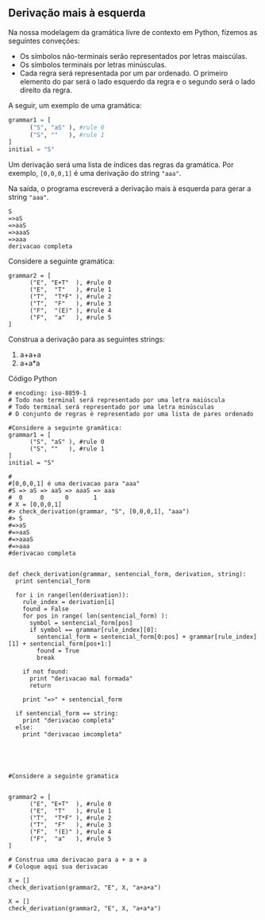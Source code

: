 ## Derivação mais à esquerda

Na nossa modelagem da gramática livre de contexto em Python, fizemos as seguintes conveções:

* Os símbolos não-terminais serão representados por letras maiscúlas. 
* Os símbolos terminais por letras minúsculas. 
* Cada regra será representada por um par ordenado. O primeiro elemento do par será o lado esquerdo da regra e o segundo será o lado direito da regra.

A seguir, um exemplo de uma gramática:

```Python
grammar1 = [ 
      ("S", "aS" ), #rule 0           
      ("S", ""   ), #rule 1               
]
initial = "S"
```

Um derivação será uma lista de índices das regras da gramática. Por exemplo, `[0,0,0,1]` é uma derivação do string `"aaa"`.

Na saída, o programa escreverá a derivação mais à esquerda para gerar a string `"aaa"`.


```
S
=>aS
=>aaS
=>aaaS
=>aaa
derivacao completa

```

Considere a seguinte gramática:

```
grammar2 = [ 
      ("E", "E+T"  ), #rule 0           
      ("E",  "T"   ), #rule 1
      ("T",  "T*F" ), #rule 2           
      ("T",  "F"   ), #rule 3               
      ("F",  "(E)" ), #rule 4               
      ("F",  "a"   ), #rule 5               
]
```

Construa a derivação para as seguintes strings:

1. a+a+a
2. a+a*a


Código Python
```
# encoding: iso-8859-1
# Todo nao terminal será representado por uma letra maiúscula
# Todo terminal será representado por uma letra minúsculas
# O conjunto de regras é representado por uma lista de pares ordenado

#Considere a seguinte gramática:
grammar1 = [ 
      ("S", "aS" ), #rule 0           
      ("S", ""   ), #rule 1               
]
initial = "S"

#
#[0,0,0,1] é uma derivacao para "aaa"
#S => aS => aaS => aaaS => aaa    
#  0     0      0       1
# X = [0,0,0,1]
#> check_derivation(grammar, "S", [0,0,0,1], "aaa")
#> S
#=>aS
#=>aaS
#=>aaaS
#=>aaa
#derivacao completa


def check_derivation(grammar, sentencial_form, derivation, string):
  print sentencial_form
  
  for i in range(len(derivation)):
    rule_index = derivation[i]    
    found = False    
    for pos in range( len(sentencial_form) ):      
      symbol = sentencial_form[pos]
      if symbol == grammar[rule_index][0]:
        sentencial_form = sentencial_form[0:pos] + grammar[rule_index][1] + sentencial_form[pos+1:]
        found = True
        break
    
    if not found:
      print "derivacao mal formada"
      return 

    print "=>" + sentencial_form        
  
  if sentencial_form == string:
    print "derivacao completa"
  else:
    print "derivacao imcompleta" 




 
#Considere a seguinte gramatica


grammar2 = [ 
      ("E", "E+T"  ), #rule 0           
      ("E",  "T"   ), #rule 1
      ("T",  "T*F" ), #rule 2           
      ("T",  "F"   ), #rule 3               
      ("F",  "(E)" ), #rule 4               
      ("F",  "a"   ), #rule 5               
]

# Construa uma derivacao para a + a + a
# Coloque aqui sua derivacao

X = []
check_derivation(grammar2, "E", X, "a+a+a")

X = []
check_derivation(grammar2, "E", X, "a+a*a")
```

